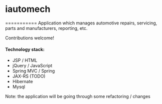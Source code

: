 # iautomech
===========
Application which manages automotive repairs, servicing, parts and manufacturers, reporting, etc.

Contributions welcome! 

#### Technology stack:

* JSP / HTML
* jQuery / JavaScript
* Spring MVC / Spring
* JAX-RS (TODO)
* Hibernate
* Mysql

Note: the application will be going through some refactoring / changes
